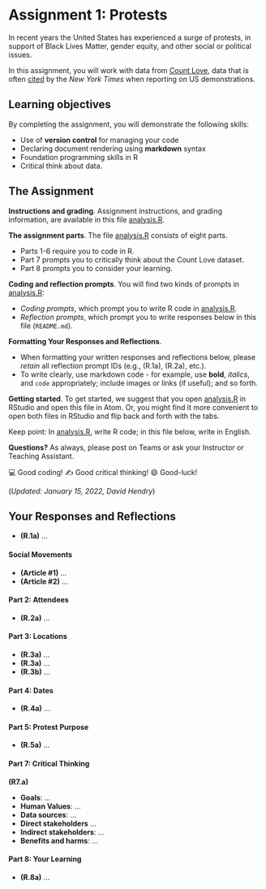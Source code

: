# Assignment 1: Protests
In recent years the United States has experienced a surge of protests, in support of Black Lives Matter, gender equity, and other social or political issues.

In this assignment, you will work with data from [Count Love](https://countlove.org/), data that is often [cited](https://www.nytimes.com/2020/08/28/us/black-lives-matter-protest.html) by the _New York Times_ when reporting on US demonstrations.

## Learning objectives
By completing the assignment, you will demonstrate the following skills:

- Use of **version control** for managing your code
- Declaring document rendering using **markdown** syntax
- Foundation programming skills in R
- Critical think about data.

## The Assignment
**Instructions and grading**. Assignment instructions, and grading information, 
are available in this file [analysis.R](analysis.R).

**The assignment parts**. The file [analysis.R](analysis.R) consists of eight parts.

* Parts 1-6 require you to code in R.
* Part 7 prompts you to critically think about the Count Love dataset.
* Part 8 prompts you to consider your learning.

**Coding and reflection prompts**. You will find two kinds of prompts in [analysis.R](analysis.R):

* *Coding prompts*, which prompt you to write R code in [analysis.R](analysis.R).
* *Reflection prompts*, which prompt you to write responses below
in this file (`README.md`).

**Formatting Your Responses and Reflections**.

* When formatting your written
responses and reflections below, please *retain* all
reflection prompt IDs (e.g., (R.1a), (R.2a), etc.).
* To write clearly,
use markdown code - for example, use **bold**, _italics_, and `code` appropriately; include images or links (if useful); and so forth.

**Getting started**. To get started, we suggest that you open [analysis.R](analysis.R) in RStudio
and open this file in Atom. Or, you might find it more convenient to open
both files in RStudio and flip back and forth with the tabs.

Keep point: In [analysis.R](analysis.R), write R code; in this file below,
write in English.

**Questions?** As always, please post on Teams or ask your Instructor or Teaching Assistant.

:computer: Good coding!
   :writing_hand: Good critical thinking!
      :smile: Good-luck!

(_Updated: January 15, 2022, David Hendry_)

## Your Responses and Reflections
* **(R.1a)** ...

#### Social Movements
* **(Article #1)** ...
* **(Article #2)** ...

#### Part 2: Attendees
* **(R.2a)** ...

#### Part 3: Locations
* **(R.3a)** ...
* **(R.3a)** ...
* **(R.3b)** ...

#### Part 4: Dates
* **(R.4a)** ...

#### Part 5: Protest Purpose
* **(R.5a)** ...  

#### Part 7: Critical Thinking
**(R7.a)**

* **Goals**: ...
* **Human Values**: ...
* **Data sources**: ...
* **Direct stakeholders** ...
* **Indirect stakeholders**: ...
* **Benefits and harms**: ...

#### Part 8: Your Learning
* **(R.8a)** ...

